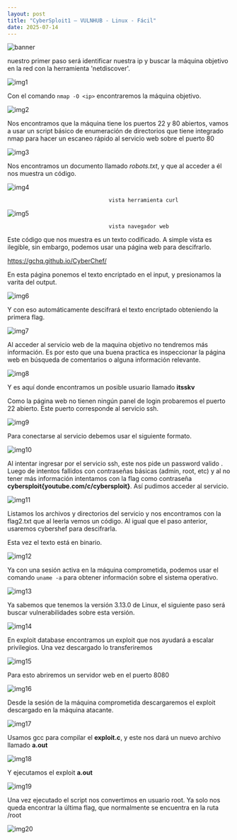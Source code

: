 ```yaml
---
layout: post
title: "CyberSploit1 – VULNHUB - Linux - Fácil"
date: 2025-07-14
---
```

![banner](/secnotes/assets/img/cybersploit/banner.png)


nuestro primer paso será identificar nuestra ip y buscar la máquina objetivo en la red con la herramienta 'netdiscover'.

![img1](/secnotes/assets/img/cybersploit/1.png)
 
Con el comando `nmap -O <ip>` encontraremos la máquina objetivo.
 
![img2](/secnotes/assets/img/cybersploit/2.png)

Nos encontramos que la máquina tiene los puertos 22 y 80 abiertos, vamos a usar un script básico de enumeración de directorios que tiene integrado nmap para hacer un escaneo rápido al servicio web sobre el puerto 80

 ![img3](/secnotes/assets/img/cybersploit/3.png)

 Nos encontramos un documento llamado _robots.txt_, y que al acceder a él nos muestra un código.

 ![img4](/secnotes/assets/img/cybersploit/4.png)

									vista herramienta curl

 ![img5](/secnotes/assets/img/cybersploit/5.png)

									vista navegador web

Este código que nos muestra es un texto codificado. A simple vista es ilegible, sin embargo, podemos usar una página web para descifrarlo.

https://gchq.github.io/CyberChef/  

En esta página ponemos el texto encriptado en el input, y presionamos la varita del output.

![img6](/secnotes/assets/img/cybersploit/6.png)

Y con eso automáticamente descifrará el texto encriptado obteniendo la primera flag.

![img7](/secnotes/assets/img/cybersploit/7.png)

Al acceder al servicio web de la maquina objetivo no tendremos más información. Es por esto que una buena practica es inspeccionar la página web en búsqueda de comentarios o alguna información relevante. 

 ![img8](/secnotes/assets/img/cybersploit/8.png)

Y es aquí donde encontramos un posible usuario llamado **itsskv**
 
Como la página web no tienen ningún panel de login probaremos el puerto 22 abierto. Este puerto corresponde al servicio ssh.

 ![img9](/secnotes/assets/img/cybersploit/9.png)
 
Para conectarse al servicio debemos usar el siguiente formato.

![img10](/secnotes/assets/img/cybersploit/10.png)
 
Al intentar ingresar por el servicio ssh, este nos pide un password valido . Luego de intentos fallidos con contraseñas básicas (admin, root, etc) y al no tener más información intentamos con la flag como contraseña **cybersploit{youtube.com/c/cybersploit}**.
Así pudimos acceder al servicio.

![img11](/secnotes/assets/img/cybersploit/11.png)
 
Listamos los archivos y directorios del servicio y nos encontramos con la flag2.txt que al leerla vemos un código. Al igual que el paso anterior, usaremos cybershef para descifrarla.

Esta vez el texto está en binario.

![img12](/secnotes/assets/img/cybersploit/12.png)

Ya con una sesión activa en la máquina comprometida, podemos usar el comando `uname -a` para obtener información sobre el sistema operativo.

 ![img13](/secnotes/assets/img/cybersploit/13.png)
 
Ya sabemos que tenemos la versión 3.13.0 de Linux, el siguiente paso será buscar vulnerabilidades sobre esta versión.

![img14](/secnotes/assets/img/cybersploit/14.png)
 
En exploit database encontramos un exploit que nos ayudará a escalar privilegios.
Una vez descargado lo transferiremos 

![img15](/secnotes/assets/img/cybersploit/15.png)
 
Para esto abriremos un servidor web en el puerto 8080

![img16](/secnotes/assets/img/cybersploit/16.png)
 
Desde la sesión de la máquina comprometida descargaremos el exploit descargado en la máquina atacante.

![img17](/secnotes/assets/img/cybersploit/17.png)
 
Usamos gcc para compilar el **exploit.c**, y este nos dará un nuevo archivo llamado **a.out**

![img18](/secnotes/assets/img/cybersploit/18.png)

Y ejecutamos el exploit **a.out**

![img19](/secnotes/assets/img/cybersploit/19.png) 

Una vez ejecutado el script nos convertimos en usuario root. Ya solo nos queda encontrar la última flag, que normalmente se encuentra en la ruta /root

![img20](/secnotes/assets/img/cybersploit/20.png)
